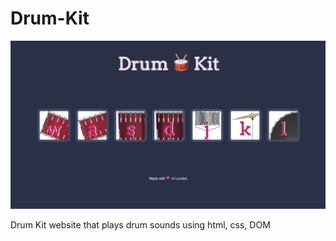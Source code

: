 # Drum-Kit

![Drum Kit](images/preview.png)

Drum Kit website that plays drum sounds using html, css, DOM
